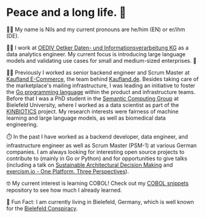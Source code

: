 # Peace and a long life. 🖖

🧑🏻 My name is Nils and my current pronouns are he/him (EN) or er/ihm (DE).

🧑‍💻 I work at [OEDIV Oetker Daten- und Informationsverarbeitung KG](https://www.oediv.de/) as a data analytics engineer. My current focus is introducing large language models and validating use cases for small and medium-sized enterprises. 🤖

🧑‍🎓 Previously I worked as senior backend engineer and Scrum Master at [Kaufland E-Commerce](https://kaufland-ecommerce.com), the team behind [Kaufland.de](http://kaufland.de). Besides taking care of the marketplace's mailing infrastructure, I was leading an initiative to foster the [Go programming language](http://go.dev) within the product and infrastructure teams. Before that I was a PhD student in the [Semantic Computing Group](http://www.sc.cit-ec.uni-bielefeld.de/index.php?id=29&L=0) at Bielefeld University, where I worked as a data scientist as part of the [KINBIOTICS](https://kinbiotics.de) project. My research interests were fairness of machine learning and large language models, as well as biomedical data engineering.

⏱️ In the past I have worked as a backend developer, data engineer, and infrastructure engineer as well as Scrum Master (PSM-1) at various German companies. I am always looking for interesting open source projects to contribute to (mainly in Go or Python) and for opportunities to give talks (including a talk on [Sustainable Architectural Decision Making](https://github.com/shimst3r/adr-talk/blob/main/presentation.pdf) and [exercism.io - One Platform, Three Perspectives](https://youtu.be/FKXRU_KL9Io)).

🤓 My current interest is learning COBOL! Check out my [COBOL snippets](http://github.com/shimst3r/cobol-snippets) repository to see how much I already learned.

😬 Fun Fact: I am currently living in Bielefeld, Germany, which is well known for the [Bielefeld Conspiracy](https://en.wikipedia.org/wiki/Bielefeld_Conspiracy).
